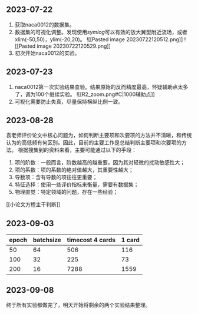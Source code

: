 ## 2023-07-22
1. 获取naca0012的数据集。
2. 数据集的可视化调整。发现使用*symlog*可以有效的放大翼型附近流场，或者xlim(-50,50)，ylim(-20,20)。
![[Pasted image 20230722120512.png]]
![[Pasted image 20230722120529.png]]
3. 初次开始naca0012的实验。
## 2023-07-23
1. naca0012第一次实验结果查验。结果原始的反而精度最高，怀疑辅助点太多了，调为100个继续实验。
![[R2_zoom.png#C|1000辅助点]]
2. 可视化需要防止失真，尽量保持横纵比例一致。

## 2023-08-28
袁老师评价论文中核心问题为，如何判断主要项和次要项的方法并不清晰，和传统认为的高低频有何区别。因此，目前的主要工作是总结判断主要项和次要项的方法。
根据搜集到的资料来看，主要可能通过以下的手段：
1. 项的阶数：一般而言，阶数越高的越重要，因为其对轻微的扰动敏感性大；
2. 项的系数：项的系数的绝对值越大，其重要性越大；
3. 导数项：含有导数的项往往更重要；
4. 特征选择：使用一些评价指标来衡量，需要有数据集；
5. 物理直觉：特定领域的问题，存在一些经验；

[[小论文方程主干判断]]

## 2023-09-03

|epoch|batchsize|timecost 4 cards|1 card|
|-|-|-|-|
|50|64|506|116|
|100|32|225|73|
|200|16|7288|1559|

## 2023-09-08
终于所有实验都做完了，明天开始将剩余的两个实验结果整理。